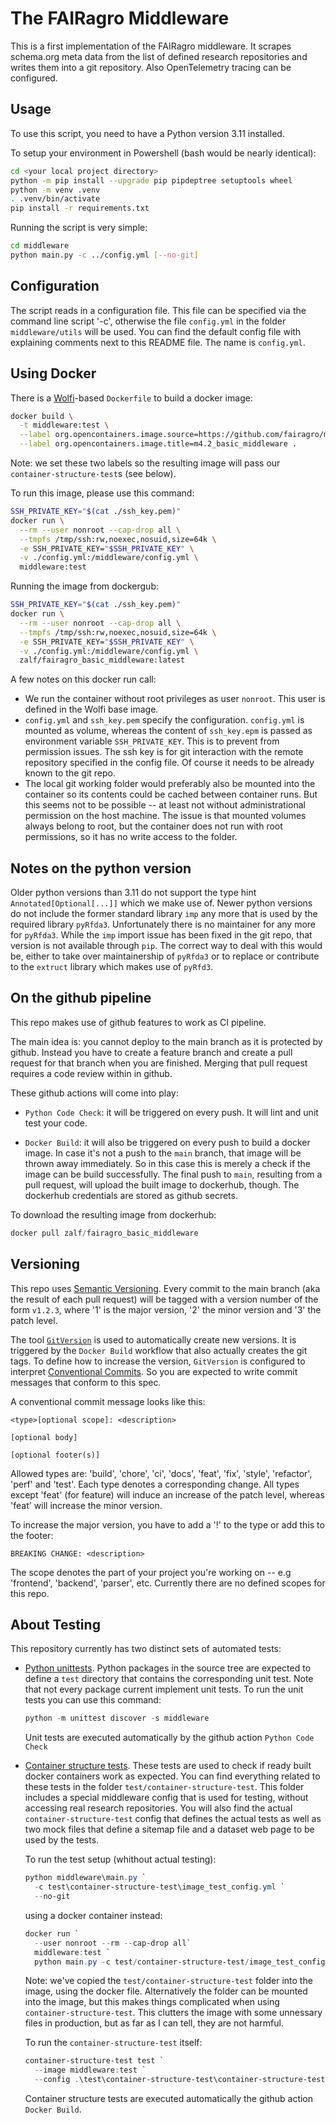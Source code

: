 # The FAIRagro Middleware #

This is a first implementation of the FAIRagro middleware. It scrapes schema.org meta data from the list of defined research repositories and writes them into a git repository. Also OpenTelemetry tracing can be configured.

## Usage ##

To use this script, you need to have a Python version 3.11 installed.

To setup your environment in Powershell (bash would be nearly identical):

```bash
cd <your local project directory>
python -m pip install --upgrade pip pipdeptree setuptools wheel
python -m venv .venv
. .venv/bin/activate
pip install -r requirements.txt
```

Running the script is very simple:

```bash
cd middleware
python main.py -c ../config.yml [--no-git]
```

## Configuration ##

The script reads in a configuration file. This file can be specified via the command line script '-c', otherwise the file `config.yml` in the folder `middleware/utils` will be used. You can find the default config file with explaining comments next to this README file. The name is `config.yml`.

## Using Docker ##

There is a [Wolfi](https://github.com/wolfi-dev)-based `Dockerfile` to build a docker image:

```bash
docker build \
  -t middleware:test \
  --label org.opencontainers.image.source=https://github.com/fairagro/m4.2_basic_middleware \
  --label org.opencontainers.image.title=m4.2_basic_middleware .
```

Note: we set these two labels so the resulting image will pass our `container-structure-test`s (see below).

To run this image, please use this command:

```bash
SSH_PRIVATE_KEY="$(cat ./ssh_key.pem)"
docker run \
  --rm --user nonroot --cap-drop all \
  --tmpfs /tmp/ssh:rw,noexec,nosuid,size=64k \
  -e SSH_PRIVATE_KEY="$SSH_PRIVATE_KEY" \
  -v ./config.yml:/middleware/config.yml \
  middleware:test
```

Running the image from dockergub:

```bash
SSH_PRIVATE_KEY="$(cat ./ssh_key.pem)"
docker run \
  --rm --user nonroot --cap-drop all \
  --tmpfs /tmp/ssh:rw,noexec,nosuid,size=64k \
  -e SSH_PRIVATE_KEY="$SSH_PRIVATE_KEY" \
  -v ./config.yml:/middleware/config.yml \
  zalf/fairagro_basic_middleware:latest
```

A few notes on this docker run call:

- We run the container without root privileges as user `nonroot`. This user is defined in the Wolfi base image.
- `config.yml` and `ssh_key.pem` specify the configuration. `config.yml` is mounted as volume, whereas the content of `ssh_key.epm`
  is passed as environment variable `SSH_PRIVATE_KEY`. This is to prevent from permission issues. The ssh key is for git interaction with the
  remote repository specified in the config file. Of course it needs to be already known to the git repo.
- The local git working folder would preferably also be mounted into the container so its contents could be cached between container runs.
  But this seems not to be possible -- at least not without administrational permission on the host machine. The issue is that mounted
  volumes always belong to root, but the container does not run with root permissions, so it has no write access to the folder.

## Notes on the python version ##

Older python versions than 3.11 do not support the type hint `Annotated[Optional[...]]` which we make use of. Newer python versions do not include the
former standard library `imp` any more that is used by the required library `pyRfda3`. Unfortunately there is no maintainer for any more for `pyRfda3`.
While the `imp` import issue has been fixed in the git repo, that version is not available through `pip`. The correct way to deal with this would be,
either to take over maintainership of `pyRfda3` or to replace or contribute to the `extruct` library which makes use of `pyRfd3`.

## On the github pipeline ##

This repo makes use of github features to work as CI pipeline.

The main idea is: you cannot deploy to the main branch as it is protected by github. Instead you have to create a feature branch and create a pull request
for that branch when you are finished. Merging that pull request requires a code review within in github.

These github actions will come into play:

- `Python Code Check`: it will be triggered on every push. It will lint and unit test your code.

- `Docker Build`: it will also be triggered on every push to build a docker image. In case it's not a push to the `main` branch, that image will be thrown
  away immediately. So in this case this is merely a check if the image can be build successfully. The final push to `main`, resulting from a pull request,
  will upload the built image to dockerhub, though. The dockerhub credentials are stored as github secrets.

To download the resulting image from dockerhub:

```powershell
docker pull zalf/fairagro_basic_middleware
```

## Versioning ##

This repo uses [Semantic Versioning](https://semver.org/). Every commit to the main branch (aka the result of each pull request) will be tagged with a
version number of the form `v1.2.3`, where '1' is the major version, '2' the minor version and '3' the patch level.

The tool [`GitVersion`](https://gitversion.net/) is used to automatically create new versions. It is triggered by the `Docker Build` workflow that also
actually creates the git tags. To define how to increase the version, `GitVersion` is configured to interpret
[Conventional Commits](https://www.conventionalcommits.org/en/v1.0.0/). So you are expected to write commit messages that conform to this spec.

A conventional commit message looks like this:

```text
<type>[optional scope]: <description>

[optional body]

[optional footer(s)]
```

Allowed types are: 'build', 'chore', 'ci', 'docs', 'feat', 'fix', 'style', 'refactor', 'perf' and 'test'.
Each type denotes a corresponding change. All types except 'feat' (for feature) will induce an increase of the patch level, whereas 'feat' will increase
the minor version.

To increase the major version, you have to add a '!' to the type or add this to the footer:

```text
BREAKING CHANGE: <description>
```

The scope denotes the part of your project you're working on -- e.g 'frontend', 'backend', 'parser', etc. Currently there are no defined scopes
for this repo.

## About Testing ##

This repository currently has two distinct sets of automated tests:

- [Python unittests](https://docs.python.org/3/library/unittest.html). Python packages in the source tree are expected to define a `test` directory that contains the
  corresponding unit test. Note that not every package current implement unit tests. To run the unit tests you can use this command:

  ```powershell
  python -m unittest discover -s middleware
  ```

  Unit tests are executed automatically by the github action `Python Code Check`

- [Container structure tests](https://github.com/GoogleContainerTools/container-structure-test). These tests are used to check if ready built docker containers
  work as expected. You can find everything related to these tests in the folder `test/container-structure-test`. This folder includes a special middleware config
  that is used for testing, without accessing real research repositories. You will also find the actual `container-structure-test` config that defines the actual tests
  as well as two mock files that define a sitemap file and a dataset web page to be used by the tests.

  To run the test setup (whithout actual testing):

  ```powershell
  python middleware\main.py `
    -c test\container-structure-test\image_test_config.yml `
    --no-git
  ```

  using a docker container instead:

  ```powershell
  docker run `
    --user nonroot --rm --cap-drop all`
    middleware:test `
    python main.py -c test/container-structure-test/image_test_config.yml --no-git
  ```

  Note: we've copied the `test/container-structure-test` folder into the image, using the docker file. Alternatively the folder can be mounted into the image, but
  this makes things complicated when using `container-structure-test`. This clutters the image with some unnessary files in production, but as far as I can tell, they
  are not harmful.

  To run the `container-structure-test` itself:

  ```powershell
  container-structure-test test `
    --image middleware:test `
    --config .\test\container-structure-test\container-structure-test-config.yml
  ```

  Container structure tests are executed automatically the github action `Docker Build`.
  